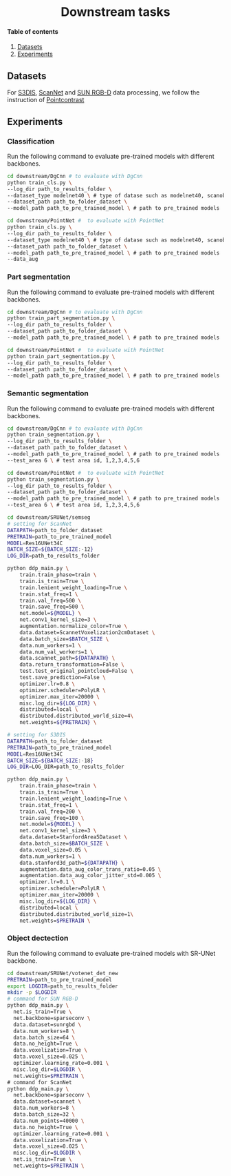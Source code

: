## <h1 align="center">Downstream tasks</h1>

#### Table of contents
1. [Datasets](#Datasets)
2. [Experiments](#Experiments)

## Datasets
For [S3DIS](http://buildingparser.stanford.edu/dataset.html), [ScanNet](http://www.scan-net.org/) and [SUN RGB-D](https://rgbd.cs.princeton.edu/) data processing, we follow the instruction of [Pointcontrast](https://github.com/facebookresearch/PointContrast.git)
## Experiments
### Classification

Run the following command to evaluate pre-trained models with different backbones.

```bash
cd downstream/DgCnn # to evaluate with DgCnn 
python train_cls.py \
--log_dir path_to_results_folder \
--dataset_type modelnet40 \ # type of datase such as modelnet40, scanobjectnn
--dataset_path path_to_folder_dataset \
--model_path path_to_pre_trained_model \ # path to pre_trained models

cd downstream/PointNet #  to evaluate with PointNet
python train_cls.py \
--log_dir path_to_results_folder \
--dataset_type modelnet40 \ # type of datase such as modelnet40, scanobjectnn
--dataset_path path_to_folder_dataset \
--model_path path_to_pre_trained_model \ # path to pre_trained models
--data_aug
```

### Part segmentation

Run the following command to evaluate pre-trained models with different backbones.

```bash
cd downstream/DgCnn # to evaluate with DgCnn 
python train_part_segmentation.py \
--log_dir path_to_results_folder \
--dataset_path path_to_folder_dataset \
--model_path path_to_pre_trained_model \ # path to pre_trained models

cd downstream/PointNet #  to evaluate with PointNet
python train_part_segmentation.py \
--log_dir path_to_results_folder \
--dataset_path path_to_folder_dataset \
--model_path path_to_pre_trained_model \ # path to pre_trained models
```

### Semantic segmentation

Run the following command to evaluate pre-trained models with different backbones.

```bash
cd downstream/DgCnn # to evaluate with DgCnn 
python train_segmentation.py \
--log_dir path_to_results_folder \
--dataset_path path_to_folder_dataset \
--model_path path_to_pre_trained_model \ # path to pre_trained models
--test_area 6 \ # test area id, 1,2,3,4,5,6

cd downstream/PointNet #  to evaluate with PointNet
python train_segmentation.py \
--log_dir path_to_results_folder \
--dataset_path path_to_folder_dataset \
--model_path path_to_pre_trained_model \ # path to pre_trained models
--test_area 6 \ # test area id, 1,2,3,4,5,6

cd downstream/SRUNet/semseg
# setting for ScanNet
DATAPATH=path_to_folder_dataset 
PRETRAIN=path_to_pre_trained_model
MODEL=Res16UNet34C
BATCH_SIZE=${BATCH_SIZE:-12}
LOG_DIR=path_to_results_folder

python ddp_main.py \
    train.train_phase=train \
    train.is_train=True \
    train.lenient_weight_loading=True \
    train.stat_freq=1 \
    train.val_freq=500 \
    train.save_freq=500 \
    net.model=${MODEL} \
    net.conv1_kernel_size=3 \
    augmentation.normalize_color=True \
    data.dataset=ScannetVoxelization2cmDataset \
    data.batch_size=$BATCH_SIZE \
    data.num_workers=1 \
    data.num_val_workers=1 \
    data.scannet_path=${DATAPATH} \
    data.return_transformation=False \
    test.test_original_pointcloud=False \
    test.save_prediction=False \
    optimizer.lr=0.8 \
    optimizer.scheduler=PolyLR \
    optimizer.max_iter=20000 \
    misc.log_dir=${LOG_DIR} \
    distributed=local \
    distributed.distributed_world_size=4\
    net.weights=${PRETRAIN} \

# setting for S3DIS
DATAPATH=path_to_folder_dataset 
PRETRAIN=path_to_pre_trained_model
MODEL=Res16UNet34C
BATCH_SIZE=${BATCH_SIZE:-18}
LOG_DIR=LOG_DIR=path_to_results_folder

python ddp_main.py \
    train.train_phase=train \
    train.is_train=True \
    train.lenient_weight_loading=True \
    train.stat_freq=1 \
    train.val_freq=200 \
    train.save_freq=100 \
    net.model=${MODEL} \
    net.conv1_kernel_size=3 \
    data.dataset=StanfordArea5Dataset \
    data.batch_size=$BATCH_SIZE \
    data.voxel_size=0.05 \
    data.num_workers=1 \
    data.stanford3d_path=${DATAPATH} \
    augmentation.data_aug_color_trans_ratio=0.05 \
    augmentation.data_aug_color_jitter_std=0.005 \
    optimizer.lr=0.1 \
    optimizer.scheduler=PolyLR \
    optimizer.max_iter=20000 \
    misc.log_dir=${LOG_DIR} \
    distributed=local \
    distributed.distributed_world_size=1\
    net.weights=$PRETRAIN \
```
### Object dectection

Run the following command to evaluate pre-trained models with SR-UNet backbone.
```bash
cd downstream/SRUNet/votenet_det_new
PRETRAIN=path_to_pre_trained_model
export LOGDIR=path_to_results_folder
mkdir -p $LOGDIR
# command for SUN RGB-D
python ddp_main.py \
  net.is_train=True \
  net.backbone=sparseconv \
  data.dataset=sunrgbd \
  data.num_workers=8 \
  data.batch_size=64 \
  data.no_height=True \
  data.voxelization=True \
  data.voxel_size=0.025 \
  optimizer.learning_rate=0.001 \
  misc.log_dir=$LOGDIR \
  net.weights=$PRETRAIN \
# command for ScanNet
python ddp_main.py \
  net.backbone=sparseconv \
  data.dataset=scannet \
  data.num_workers=8 \
  data.batch_size=32 \
  data.num_points=40000 \
  data.no_height=True \
  optimizer.learning_rate=0.001 \
  data.voxelization=True \
  data.voxel_size=0.025 \
  misc.log_dir=$LOGDIR \
  net.is_train=True \
  net.weights=$PRETRAIN \
```